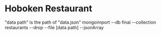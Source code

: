 # Hoboken Restaurant

"data path" is the path of "data.json"
mongoimport --db final --collection restaurants --drop --file [data path] --jsonArray
